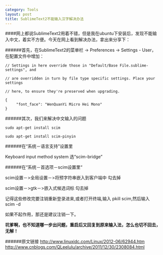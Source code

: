 ```yaml
---
category: Tools
layout: post
title: SublimeText2不能输入汉字解决办法
---
```


####网上都说SublimeText2用着不错，但是我在ubuntu下安装后，发现不能输入中文，着实不方便。今天在网上看到解决办法，拿出来分享下：


######首先，在SublimeText2的菜单栏 -> Preferences -> Settings - User，在配置文件中增加：

    // Settings in here override those in "Default/Base File.sublime-settings", and

    // are overridden in turn by file type specific settings. Place your settings

    // here, to ensure they're preserved when upgrading.

    {
         "font_face": "WenQuanYi Micro Hei Mono"
    }


######其次，我们来解决中文输入的问题

    sudo apt-get install scim

    sudo apt-get install scim-pinyin

######在“系统－语言支持”设置里

Keyboard input method system 选“scim-bridge”

######在“系统－首选项－scim设置里“ 

scim设置－>全局设置－>将预字符串嵌入到客户端中 勾去掉

scim设置－>gtk－>嵌入式候选词标 勾去掉

记得这些修改完要注销重新登录进来,或者打开终端,输入 pkill scim,然后输入 scim -d

如果不起作用，那还是建议注销一下。

**坑爹啊，也不知道哪一步出问题，重启后又回复到原来输入法，怎么也切不回去，无解！**

######原文链接
<http://www.linuxidc.com/Linux/2012-06/62944.htm>
<http://www.cnblogs.com/QLeelulu/archive/2011/12/30/2308084.html>